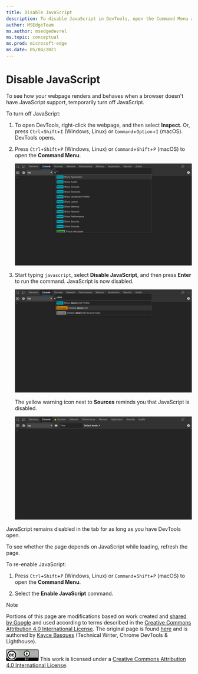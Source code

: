 ```yaml
---
title: Disable JavaScript
description: To disable JavaScript in DevTools, open the Command Menu and run the "Disable JavaScript" command.
author: MSEdgeTeam
ms.author: msedgedevrel
ms.topic: conceptual
ms.prod: microsoft-edge
ms.date: 05/04/2021
---
```

<!-- Copyright Kayce Basques

   Licensed under the Apache License, Version 2.0 (the "License");
   you may not use this file except in compliance with the License.
   You may obtain a copy of the License at

       https://www.apache.org/licenses/LICENSE-2.0

   Unless required by applicable law or agreed to in writing, software
   distributed under the License is distributed on an "AS IS" BASIS,
   WITHOUT WARRANTIES OR CONDITIONS OF ANY KIND, either express or implied.
   See the License for the specific language governing permissions and
   limitations under the License.  -->
# Disable JavaScript

To see how your webpage renders and behaves when a browser doesn't have JavaScript support, temporarily turn off JavaScript.

To turn off JavaScript:

1. To open DevTools, right-click the webpage, and then select **Inspect**.  Or, press `Ctrl`+`Shift`+`I` (Windows, Linux) or `Command`+`Option`+`I` (macOS).  DevTools opens.

1. Press `Ctrl`+`Shift`+`P` (Windows, Linux) or `Command`+`Shift`+`P` (macOS) to open the **Command Menu**.

   ![The Command Menu](../media/javascript-console-command.msft.png)

1. Start typing `javascript`, select **Disable JavaScript**, and then press **Enter** to run the command.  JavaScript is now disabled.

   ![Select 'Disable JavaScript' in the Command Menu](../media/javascript-console-command-javascript.msft.png)

    The yellow warning icon next to **Sources** reminds you that JavaScript is disabled.

   ![The warning icon next to Sources](../media/javascript-console-javascript-disabled-warning.msft.png)

JavaScript remains disabled in the tab for as long as you have DevTools open.

To see whether the page depends on JavaScript while loading, refresh the page.

To re-enable JavaScript:

1. Press `Ctrl`+`Shift`+`P` (Windows, Linux) or `Command`+`Shift`+`P` (macOS) to open the **Command Menu**.

1. Select the **Enable JavaScript** command.


<!-- ====================================================================== -->
> [!NOTE]
> Portions of this page are modifications based on work created and [shared by Google](https://developers.google.com/terms/site-policies) and used according to terms described in the [Creative Commons Attribution 4.0 International License](https://creativecommons.org/licenses/by/4.0).
> The original page is found [here](https://developer.chrome.com/docs/devtools/javascript/disable/) and is authored by [Kayce Basques](https://developers.google.com/web/resources/contributors#kayce-basques) (Technical Writer, Chrome DevTools \& Lighthouse).

[![Creative Commons License](../../media/cc-logo/88x31.png)](https://creativecommons.org/licenses/by/4.0)
This work is licensed under a [Creative Commons Attribution 4.0 International License](https://creativecommons.org/licenses/by/4.0).
